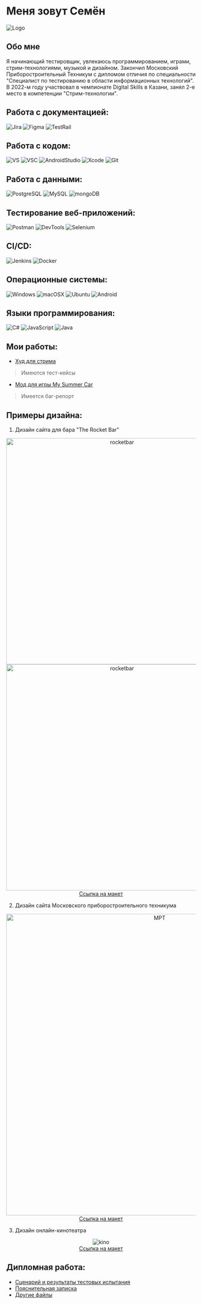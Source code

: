 # Меня зовут Семён
![Logo](https://github.com/SMalexeev/SMalexeev/blob/master/assets/Alexeev_2.png)

## Обо мне
Я начинающий тестировщик, увлекаюсь программированием, играми, стрим-технологиями, музыкой и дизайном. Закончил Московский Приборостроительный Техникум с дипломом отличия по специальности "Специалист по тестированию в области информационных технологий". В 2022-м году участвовал в чемпионате Digital Skills в Казани, занял 2-е место в компетенции "Стрим-технологии".

## Работа с документацией:
![Jira](https://img.shields.io/badge/Jira-0052CC?style=for-the-badge&logo=Jira&logoColor=white)
![Figma](https://img.shields.io/badge/Figma-F24E1E?style=for-the-badge&logo=figma&logoColor=white)
![TestRail](https://img.shields.io/badge/TestRail-323330?style=for-the-badge&logo=TestRail&logoColor=65c27a)

## Работа с кодом:
![VS](https://img.shields.io/badge/Visual_Studio-5C2D91?style=for-the-badge&logo=visual%20studio&logoColor=white)
![VSC](https://img.shields.io/badge/Visual_Studio_Code-0078D4?style=for-the-badge&logo=visual%20studio%20code&logoColor=white)
![AndroidStudio](https://img.shields.io/badge/Android_Studio-3DDC84?style=for-the-badge&logo=android-studio&logoColor=white)
![Xcode](https://img.shields.io/badge/Xcode-007ACC?style=for-the-badge&logo=Xcode&logoColor=white)
![Git](https://img.shields.io/badge/git-%23F05033.svg?style=for-the-badge&logo=git&logoColor=white)

## Работа с данными:
![PostgreSQL](https://img.shields.io/badge/PostgreSQL-316192?style=for-the-badge&logo=postgresql&logoColor=white)
![MySQL](https://img.shields.io/badge/MySQL-323330?style=for-the-badge&logo=mysql&logoColor=white)
![mongoDB](https://img.shields.io/badge/MongoDB-4EA94B?style=for-the-badge&logo=mongodb&logoColor=white)

## Тестирование веб-приложений:
![Postman](https://img.shields.io/badge/Postman-FF6C37?style=for-the-badge&logo=postman&logoColor=white)
![DevTools](https://img.shields.io/badge/devtools-4084f6?style=for-the-badge&logo=Google-chrome&logoColor=white)
![Selenium](https://img.shields.io/badge/-selenium-%43B02A?style=for-the-badge&logo=selenium&logoColor=white)

## CI/CD:
![Jenkins](https://img.shields.io/badge/Jenkins-D24939?style=for-the-badge&logo=Jenkins&logoColor=white)
![Docker](https://img.shields.io/badge/docker-%230db7ed.svg?style=for-the-badge&logo=docker&logoColor=white)

## Операционные системы: 
![Windows](https://img.shields.io/badge/Windows-0078D6?style=for-the-badge&logo=windows&logoColor=white)
![macOSX](https://img.shields.io/badge/mac%20os-323330?style=for-the-badge&logo=apple&logoColor=white)
![Ubuntu](https://img.shields.io/badge/Ubuntu-E95420?style=for-the-badge&logo=ubuntu&logoColor=white)
![Android](https://img.shields.io/badge/Android-3DDC84?style=for-the-badge&logo=android&logoColor=white)

## Языки программирования:
![C#](https://img.shields.io/badge/c%23-%23239120.svg?style=for-the-badge&logo=csharp&logoColor=white)
![JavaScript](https://img.shields.io/badge/javascript-%23323330.svg?style=for-the-badge&logo=javascript&logoColor=%23F7DF1E)
![Java](https://img.shields.io/badge/java-%23ED8B00.svg?style=for-the-badge&logo=openjdk&logoColor=white)

## Мои работы:
* [Худ для стрима](https://github.com/SMalexeev/mschud)
> Имеются тест-кейсы
* [Мод для игры My Summer Car](https://github.com/SMalexeev/Mob5terSwearing)
> Имеется баг-репорт

## Примеры дизайна:
1. Дизайн сайта для бара "The Rocket Bar"
<p align="center">
    <img alt="rocketbar" src="https://github.com/SMalexeev/SMalexeev/blob/master/assets/rocketbar_1.png" height="600"/>
    <img alt="rocketbar" src="https://github.com/SMalexeev/SMalexeev/blob/master/assets/rocketbar_2.png" height="600"/>
    </br>
    <a href="https://www.figma.com/file/om2qVfQiM9quZgEO5wt54b/The-Rocket-Bar?type=design&node-id=0%3A1&mode=design&t=0r00NJQPChyaDAUi-1">Ссылка на макет</a>
</p>

2. Дизайн сайта Московского приборостроительного техникума
<p align="center">
    <img alt="MPT" src="https://github.com/SMalexeev/SMalexeev/blob/master/assets/mpt.png" height="800"/>
    </br>
    <a href="https://www.figma.com/file/QiOftMVJJbuW97sQlUGeXg/%D0%9C%D0%9F%D0%A2?type=design&node-id=0-1&mode=design&t=EyCrWLDbRLFwttOO-0">Ссылка на макет</a>
</p>


3. Дизайн онлайн-кинотеатра
<p align="center">
    <img alt="kino" src="https://github.com/SMalexeev/SMalexeev/blob/master/assets/kino.png"/>
    </br>
    <a href="https://www.figma.com/file/U531xU7h1gKApXyYsAsjra/kino?type=design&node-id=0-1&mode=design&t=KV8CX15eXTmNxE8W-0">Ссылка на макет</a>
</p>


## Дипломная работа:
* [Сценарий и результаты тестовых испытания](https://github.com/SMalexeev/ULC-diploma/blob/master/%D0%90%D0%BB%D0%B5%D0%BA%D1%81%D0%B5%D0%B5%D0%B2%20%D0%A1.%20%D0%90.%20%D0%9F%D1%80%D0%B8%D0%BB%D0%BE%D0%B6%D0%B5%D0%BD%D0%B8%D0%B5%20%D0%91.%20%D0%A1%D1%86%D0%B5%D0%BD%D0%B0%D1%80%D0%B8%D0%B9%20%D0%B8%20%D1%80%D0%B5%D0%B7%D1%83%D0%BB%D1%8C%D1%82%D0%B0%D1%82%D1%8B%20%D1%82%D0%B5%D1%81%D1%82%D0%BE%D0%B2%D1%8B%D1%85%20%D0%B8%D1%81%D0%BF%D1%8B%D1%82%D0%B0%D0%BD%D0%B8%D0%B9.docx)<br/>
* [Пояснительная записка](https://github.com/SMalexeev/ULC-diploma/blob/master/%D0%90%D0%BB%D0%B5%D0%BA%D1%81%D0%B5%D0%B5%D0%B2%20%D0%A1.%20%D0%90.%20%D0%9F%D0%BE%D1%8F%D1%81%D0%BD%D0%B8%D1%82%D0%B5%D0%BB%D1%8C%D0%BD%D0%B0%D1%8F%20%D0%B7%D0%B0%D0%BF%D0%B8%D1%81%D0%BA%D0%B0.docx)<br/>
* [Другие файлы](https://github.com/SMalexeev/ULC-diploma)
